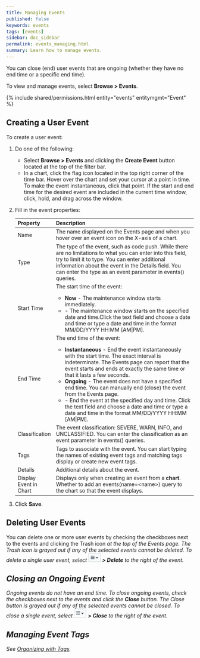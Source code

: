 ```yaml
---
title: Managing Events
published: false
keywords: events
tags: [events]
sidebar: doc_sidebar
permalink: events_managing.html
summary: Learn how to manage events.
---
```


You can close (end) user events that are ongoing (whether they have no end time or a specific end time).

To view and manage events, select **Browse > Events**.

{% include shared/permissions.html entity="events" entitymgmt="Event" %}

## Creating a User Event

To create a user event:

1. Do one of the following:
   - Select **Browse > Events** and clicking the <strong>Create Event</strong> button located at the top of the filter bar.
   - In a chart, click the flag icon <i class="fa-flag fa"></i> located in the top right corner of the time
   bar. Hover over the chart and set your cursor at a point in time. To make the event instantaneous, click that point.
   If the start and end time for the desired event are included in the current time window, click, hold, and drag across the window.

1. Fill in the event properties:
    <table>
    <thead>
    <tr><th width="20%">Property</th><th width="80%">Description</th></tr>
    </thead>
    <tbody>
    <tr>
    <td>Name</td>
    <td>The name displayed on the Events page and when you hover over an event icon on the X-axis of a chart.</td>
    </tr>
    <tr>
    <td>Type</td>
    <td>The type of the event, such as code push. While there are no limitations to what you can enter into this field, try to limit it to type. You can enter additional information about the event in the Details field.  You can enter the type as an event parameter in events() queries.</td>
    </tr>
    <tr>
    <td>Start Time</td>
    <td>The start time of the event:
    <ul><li><strong>Now</strong> - The maintenance window starts immediately.</li>
    <li><i class="fa fa-calendar"></i> - The maintenance window starts on the specified date and time.Click the text field and choose a date and time or type a date and time in the format MM/DD/YYYY HH:MM [AM|PM].</li></ul></td>
    </tr>
    <tr>
    <td>End Time</td>
    <td>The end time of the event:
    <ul>
    <li><strong>Instantaneous</strong> - End the event instantaneously with the start time. The exact interval is indeterminate. The Events page can report that the event starts and ends at exactly the same time or that it lasts a few seconds.</li>
    <li><strong>Ongoing</strong> - The event does not have a specified end time. You can manually end (close) the event from the Events page.</li>
    <li><i class="fa fa-calendar"></i> - End the event at the specified day and time. Click the text field and choose a date and time or type a date and time in the format MM/DD/YYYY HH:MM [AM|PM].</li></ul></td>
    </tr>
    <tr>
    <td>Classification</td>
    <td>The event classification: SEVERE, WARN, INFO, and UNCLASSIFIED. You can enter the classification as an event parameter in events() queries.</td>
    </tr>
    <tr>
    <td>Tags</td>
    <td>Tags to associate with the event. You can start typing the names of existing event tags and matching tags display or create new event tags.</td>
    </tr>
    <tr>
    <td>Details</td>
    <td>Additional details about the event.</td>
    </tr>
    <tr>
    <td>Display Event in Chart</td>
    <td>Displays only when creating an event from a <strong>chart</strong>. Whether to add an events(name=&lt;name&gt;) query to the chart so that the event displays.</td>
    </tr>
    </tbody>
    </table>
1. Click **Save**.

## Deleting User Events

You can delete one or more user events by checking the checkboxes next to the events and clicking the Trash icon <i class="fa fa-trash"/> at the top of the Events page. The Trash icon is grayed out if any of the selected events cannot be deleted. To delete a single user event, select ![action menu](images/action_menu.png#inline) **> Delete** to the right of the event.

## Closing an Ongoing Event
Ongoing events do not have an end time. To close ongoing events, check the checkboxes next to the events and click the **Close** button. The Close button is grayed out if any of the selected events cannot be closed.
To close a single event, select ![action menu](images/action_menu.png#inline) **> Close** to the right of the event.

## Managing Event Tags

See [Organizing with Tags](tags_overview.html).
